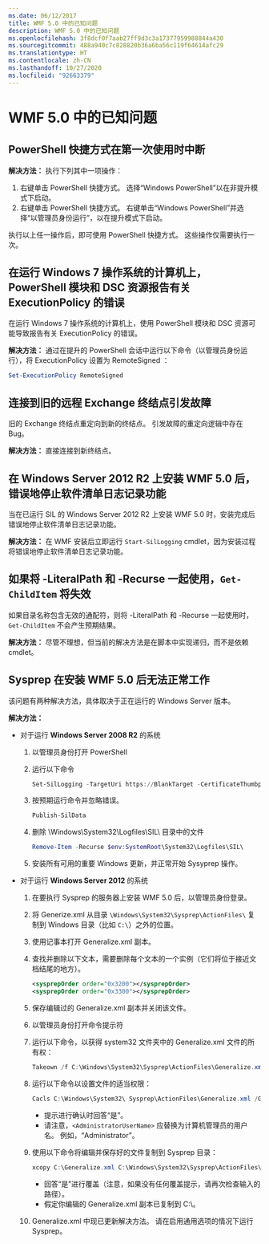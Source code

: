 ```yaml
---
ms.date: 06/12/2017
title: WMF 5.0 中的已知问题
description: WMF 5.0 中的已知问题
ms.openlocfilehash: 3f8dcf0f7aab27ff9d3c3a17377959988844a430
ms.sourcegitcommit: 488a940c7c828820b36a6ba56c119f64614afc29
ms.translationtype: HT
ms.contentlocale: zh-CN
ms.lasthandoff: 10/27/2020
ms.locfileid: "92663379"
---
```

# <a name="known-issues-in-wmf-50"></a>WMF 5.0 中的已知问题

## <a name="powershell-shortcuts-are-broken-when-used-for-the-first-time"></a>PowerShell 快捷方式在第一次使用时中断

**解决方法：** 执行下列其中一项操作：

1. 右键单击 PowerShell 快捷方式。 选择“Windows PowerShell”以在非提升模式下启动。
2. 右键单击 PowerShell 快捷方式。 右键单击“Windows PowerShell”并选择“以管理员身份运行”，以在提升模式下启动。

执行以上任一操作后，即可使用 PowerShell 快捷方式。 这些操作仅需要执行一次。

## <a name="powershell-modules-and-dsc-resources-report-errors-about-executionpolicy-on-windows-7"></a>在运行 Windows 7 操作系统的计算机上，PowerShell 模块和 DSC 资源报告有关 ExecutionPolicy 的错误

在运行 Windows 7 操作系统的计算机上，使用 PowerShell 模块和 DSC 资源可能导致报告有关 ExecutionPolicy 的错误。

**解决方法：** 通过在提升的 PowerShell 会话中运行以下命令（以管理员身份运行），将 ExecutionPolicy 设置为 RemoteSigned  ：

```powershell
Set-ExecutionPolicy RemoteSigned
```

## <a name="connecting-to-an-old-remote-exchange-endpoint-causes-a-crash"></a>连接到旧的远程 Exchange 终结点引发故障

旧的 Exchange 终结点重定向到新的终结点。 引发故障的重定向逻辑中存在 Bug。

**解决方法：** 直接连接到新终结点。

## <a name="software-inventory-logging-feature-is-erroneously-stopped-after-wmf-50-installation-on-windows-server-2012-r2"></a>在 Windows Server 2012 R2 上安装 WMF 5.0 后，错误地停止软件清单日志记录功能

当在已运行 SIL 的 Windows Server 2012 R2 上安装 WMF 5.0 时，安装完成后错误地停止软件清单日志记录功能。

**解决方法：** 在 WMF 安装后立即运行 `Start-SilLogging` cmdlet，因为安装过程将错误地停止软件清单日志记录功能。

## <a name="get-childitem-does-not-work-if--literalpath-and--recurse-are-used-together"></a>如果将 -LiteralPath 和 -Recurse 一起使用，`Get-ChildItem` 将失效

如果目录名称包含无效的通配符，则将 -LiteralPath 和 -Recurse 一起使用时，`Get-ChildItem` 不会产生预期结果。

**解决方法：** 尽管不理想，但当前的解决方法是在脚本中实现递归，而不是依赖 cmdlet。

## <a name="sysprep-fails-after-wmf-50-installation"></a>Sysprep 在安装 WMF 5.0 后无法正常工作

该问题有两种解决方法，具体取决于正在运行的 Windows Server 版本。

**解决方法：**

- 对于运行 **Windows Server 2008 R2** 的系统
  1. 以管理员身份打开 PowerShell
  2. 运行以下命令

     ```powershell
     Set-SilLogging -TargetUri https://BlankTarget -CertificateThumbprint 0123456789
     ```

  3. 按预期运行命令并忽略错误。

     ```powershell
     Publish-SilData
     ```

  4. 删除 \Windows\System32\Logfiles\SIL\ 目录中的文件

     ```powershell
     Remove-Item -Recurse $env:SystemRoot\System32\Logfiles\SIL\
     ```

  5. 安装所有可用的重要 Windows 更新，并正常开始 Sysyprep 操作。

- 对于运行 **Windows Server 2012** 的系统
  1. 在要执行 Sysprep 的服务器上安装 WMF 5.0 后，以管理员身份登录。
  2. 将 Generize.xml 从目录 `\Windows\System32\Sysprep\ActionFiles\` 复制到 Windows 目录（比如 `C:\`）之外的位置。
  3. 使用记事本打开 Generalize.xml 副本。
  4. 查找并删除以下文本，需要删除每个文本的一个实例（它们将位于接近文档结尾的地方）。

     ```xml
     <sysprepOrder order="0x3200"></sysprepOrder>
     <sysprepOrder order="0x3300"></sysprepOrder>
     ```

  5. 保存编辑过的 Generalize.xml 副本并关闭该文件。
  6. 以管理员身份打开命令提示符
  7. 运行以下命令，以获得 system32 文件夹中的 Generalize.xml 文件的所有权：

     ```powershell
     Takeown /f C:\Windows\System32\Sysprep\ActionFiles\Generalize.xml
     ```

  8. 运行以下命令以设置文件的适当权限：

     ```powershell
     Cacls C:\Windows\System32\ Sysprep\ActionFiles\Generalize.xml /G `<AdministratorUserName>`:F
     ```

     - 提示进行确认时回答“是”。
     - 请注意，`<AdministratorUserName>` 应替换为计算机管理员的用户名。 例如，“Administrator”。

  9. 使用以下命令将编辑并保存好的文件复制到 Sysprep 目录：

     ```powershell
     xcopy C:\Generalize.xml C:\Windows\System32\Sysprep\ActionFiles\Generalize.xml
     ```

     - 回答“是”进行覆盖（注意，如果没有任何覆盖提示，请再次检查输入的路径）。
     - 假定你编辑的 Generalize.xml 副本已复制到 C:\。

  10. Generalize.xml 中现已更新解决方法。 请在启用通用选项的情况下运行 Sysprep。
